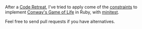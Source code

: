 After a [Code Retreat](http://coderetreat.org), I've tried to apply come of the [constraints](http://coderetreat.org/facilitating/activity-catalog) to implement [Conway's Game of Life](http://coderetreat.org/gol) in Ruby, with [minitest](https://github.com/seattlerb/minitest).

Feel free to send pull requests if you have alternatives.